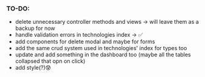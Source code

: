 ### TO-DO:

-   delete unnecessary controller methods and views -> will leave them as a backup for now
-   handle validation errors in technologies index -> ✅
-   add components for delete modal and maybe for forms
-   add the same crud system used in technologies' index for types too
-   update and add something in the dashboard too (maybe all the tables collapsed that opn on click)
-   add style(?)😰
